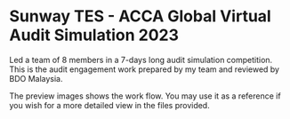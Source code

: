 # Sunway TES - ACCA Global Virtual Audit Simulation 2023
Led a team of 8 members in a 7-days long audit simulation competition.
This is the audit engagement work prepared by my team and reviewed by BDO Malaysia.

The preview images shows the work flow. You may use it as a reference if you wish for a more detailed view in the files provided.

